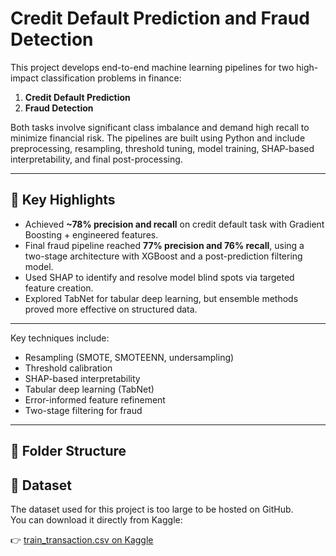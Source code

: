 # Credit Default Prediction and Fraud Detection

This project develops end-to-end machine learning pipelines for two high-impact classification problems in finance:

1. **Credit Default Prediction**  
2. **Fraud Detection**

Both tasks involve significant class imbalance and demand high recall to minimize financial risk. The pipelines are built using Python and include preprocessing, resampling, threshold tuning, model training, SHAP-based interpretability, and final post-processing.

---

## 🚀 Key Highlights

- Achieved **~78% precision and recall** on credit default task with Gradient Boosting + engineered features.
- Final fraud pipeline reached **77% precision and 76% recall**, using a two-stage architecture with XGBoost and a post-prediction filtering model.
- Used SHAP to identify and resolve model blind spots via targeted feature creation.
- Explored TabNet for tabular deep learning, but ensemble methods proved more effective on structured data.

---

Key techniques include:

- Resampling (SMOTE, SMOTEENN, undersampling)
- Threshold calibration
- SHAP-based interpretability
- Tabular deep learning (TabNet)
- Error-informed feature refinement
- Two-stage filtering for fraud

---

## 📁 Folder Structure

## 📂 Dataset

The dataset used for this project is too large to be hosted on GitHub.  
You can download it directly from Kaggle:

👉 [train_transaction.csv on Kaggle](https://www.kaggle.com/competitions/ieee-fraud-detection/data)
